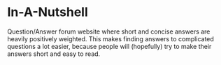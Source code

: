 # In-A-Nutshell

Question/Answer forum website where short and concise answers are heavily positively weighted. This makes finding answers to complicated questions a lot easier, because people will (hopefully) try to make their answers short and easy to read.
